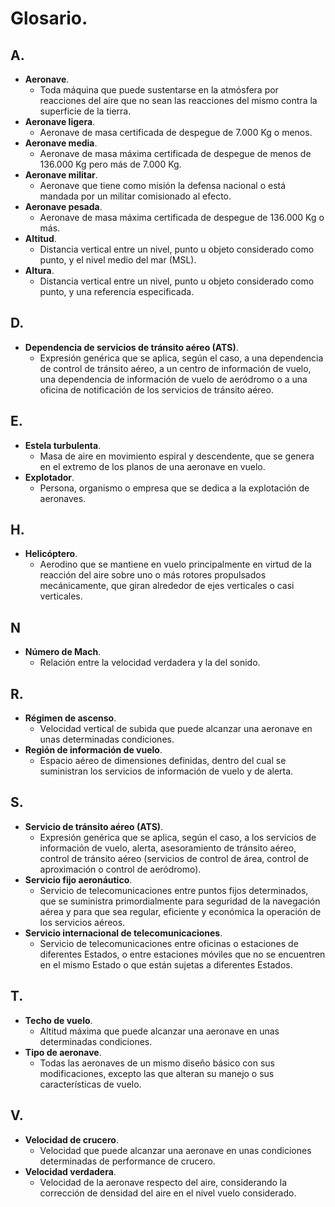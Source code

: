 
# Glosario.

## A.

- **Aeronave**.
	- Toda máquina que puede sustentarse en la atmósfera por reacciones del aire que no sean las reacciones del mismo contra la superficie de la tierra.
- **Aeronave ligera**.
	- Aeronave de masa certificada de despegue de 7.000 Kg o menos.
- **Aeronave media**.
	- Aeronave de masa máxima certificada de despegue de menos de 136.000 Kg pero más de 7.000 Kg.
- **Aeronave militar**.
	- Aeronave que tiene como misión la defensa nacional o está mandada por un militar comisionado al efecto.
- **Aeronave pesada**.
	- Aeronave de masa máxima certificada de despegue de 136.000 Kg o más.
- **Altitud**.
	- Distancia vertical entre un nivel, punto u objeto considerado como punto, y el nivel medio del mar (MSL).
- **Altura**.
	- Distancia vertical entre un nivel, punto u objeto considerado como punto, y una referencia especificada.

## D.

- **Dependencia de servicios de tránsito aéreo (ATS)**.
	- Expresión genérica que se aplica, según el caso, a una dependencia de control de tránsito aéreo, a un centro de información de vuelo, una dependencia de información de vuelo de aeródromo o a una oficina de notificación de los servicios de tránsito aéreo.

## E.

- **Estela turbulenta**.
	- Masa de aire en movimiento espiral y descendente, que se genera en el extremo de los planos de una aeronave en vuelo.
- **Explotador**.
	- Persona, organismo o empresa que se dedica a la explotación de aeronaves.

## H.

- **Helicóptero**.
	- Aerodino que se mantiene en vuelo principalmente en virtud de la reacción del aire sobre uno o más rotores propulsados mecánicamente, que giran alrededor de ejes verticales o casi verticales.

## N

- **Número de Mach**.
	- Relación entre la velocidad verdadera y la del sonido.

## R.

- **Régimen de ascenso**.
	- Velocidad vertical de subida que puede alcanzar una aeronave en unas determinadas condiciones.
- **Región de información de vuelo**.
	- Espacio aéreo de dimensiones definidas, dentro del cual se suministran los servicios de información de vuelo y de alerta.

## S.

- **Servicio de tránsito aéreo (ATS)**.
	- Expresión genérica que se aplica, según el caso, a los servicios de información de vuelo, alerta, asesoramiento de tránsito aéreo, control de tránsito aéreo (servicios de control de área, control de aproximación o control de aeródromo).
- **Servicio fijo aeronáutico**.
	- Servicio de telecomunicaciones entre puntos fijos determinados, que se suministra primordialmente para seguridad de la navegación aérea y para que sea regular, eficiente y económica la operación de los servicios aéreos.
- **Servicio internacional de telecomunicaciones**.
	- Servicio de telecomunicaciones entre oficinas o estaciones de diferentes Estados, o entre estaciones móviles que no se encuentren en el mismo Estado o que están sujetas a diferentes Estados.

## T.

- **Techo de vuelo**.
	- Altitud máxima que puede alcanzar una aeronave en unas determinadas condiciones.
- **Tipo de aeronave**.
	- Todas las aeronaves de un mismo diseño básico con sus modificaciones, excepto las que alteran su manejo o sus características de vuelo.

## V.

- **Velocidad de crucero**.
	- Velocidad que puede alcanzar una aeronave en unas condiciones determinadas de performance de crucero.
- **Velocidad verdadera**.
	- Velocidad de la aeronave respecto del aire, considerando la corrección de densidad del aire en el nivel vuelo considerado.

